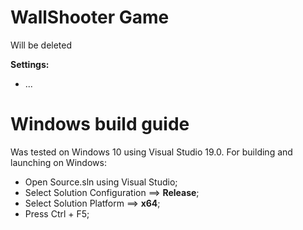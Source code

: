 # WallShooter Game

Will be deleted

**Settings:**

- ...

# Windows build guide
Was tested on Windows 10 using Visual Studio 19.0. For building and launching on Windows:
- Open Source.sln using Visual Studio;
- Select Solution Configuration ==> **Release**;
- Select Solution Platform ==> **x64**;
- Press Ctrl + F5;
